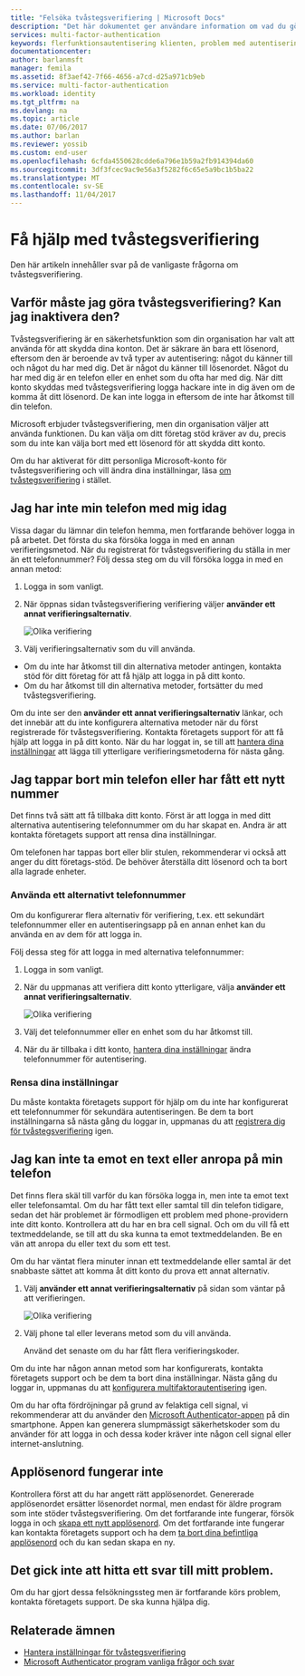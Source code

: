 ```yaml
---
title: "Felsöka tvåstegsverifiering | Microsoft Docs"
description: "Det här dokumentet ger användare information om vad du gör om de stöter på ett problem med Azure Multi-Factor Authentication."
services: multi-factor-authentication
keywords: flerfunktionsautentisering klienten, problem med autentisering, Korrelations-ID
documentationcenter: 
author: barlanmsft
manager: femila
ms.assetid: 8f3aef42-7f66-4656-a7cd-d25a971cb9eb
ms.service: multi-factor-authentication
ms.workload: identity
ms.tgt_pltfrm: na
ms.devlang: na
ms.topic: article
ms.date: 07/06/2017
ms.author: barlan
ms.reviewer: yossib
ms.custom: end-user
ms.openlocfilehash: 6cfda4550628cdde6a796e1b59a2fb914394da60
ms.sourcegitcommit: 3df3fcec9ac9e56a3f5282f6c65e5a9bc1b5ba22
ms.translationtype: MT
ms.contentlocale: sv-SE
ms.lasthandoff: 11/04/2017
---
```

# <a name="get-help-with-two-step-verification"></a>Få hjälp med tvåstegsverifiering
Den här artikeln innehåller svar på de vanligaste frågorna om tvåstegsverifiering. 

## <a name="why-do-i-have-to-perform-two-step-verification-can-i-turn-it-off"></a>Varför måste jag göra tvåstegsverifiering? Kan jag inaktivera den?

Tvåstegsverifiering är en säkerhetsfunktion som din organisation har valt att använda för att skydda dina konton. Det är säkrare än bara ett lösenord, eftersom den är beroende av två typer av autentisering: något du känner till och något du har med dig. Det är något du känner till lösenordet. Något du har med dig är en telefon eller en enhet som du ofta har med dig. När ditt konto skyddas med tvåstegsverifiering logga hackare inte in dig även om de komma åt ditt lösenord. De kan inte logga in eftersom de inte har åtkomst till din telefon. 

Microsoft erbjuder tvåstegsverifiering, men din organisation väljer att använda funktionen. Du kan välja om ditt företag stöd kräver av du, precis som du inte kan välja bort med ett lösenord för att skydda ditt konto. 

Om du har aktiverat för ditt personliga Microsoft-konto för tvåstegsverifiering och vill ändra dina inställningar, läsa [om tvåstegsverifiering](https://support.microsoft.com/help/12408/microsoft-account-about-two-step-verification) i stället. 

## <a name="i-dont-have-my-phone-with-me-today"></a>Jag har inte min telefon med mig idag

Vissa dagar du lämnar din telefon hemma, men fortfarande behöver logga in på arbetet. Det första du ska försöka logga in med en annan verifieringsmetod. När du registrerat för tvåstegsverifiering du ställa in mer än ett telefonnummer? Följ dessa steg om du vill försöka logga in med en annan metod:

1. Logga in som vanligt.
2. När öppnas sidan tvåstegsverifiering verifiering väljer **använder ett annat verifieringsalternativ**.

   ![Olika verifiering](./media/multi-factor-authentication-end-user-troubleshoot/diff_option.png)

3. Välj verifieringsalternativ som du vill använda. 
  - Om du inte har åtkomst till din alternativa metoder antingen, kontakta stöd för ditt företag för att få hjälp att logga in på ditt konto.
  - Om du har åtkomst till din alternativa metoder, fortsätter du med tvåstegsverifiering.

Om du inte ser den **använder ett annat verifieringsalternativ** länkar, och det innebär att du inte konfigurera alternativa metoder när du först registrerade för tvåstegsverifiering. Kontakta företagets support för att få hjälp att logga in på ditt konto. När du har loggat in, se till att [hantera dina inställningar](multi-factor-authentication-end-user-manage-settings.md) att lägga till ytterligare verifieringsmetoderna för nästa gång. 

## <a name="i-lost-my-phone-or-got-a-new-number"></a>Jag tappar bort min telefon eller har fått ett nytt nummer
Det finns två sätt att få tillbaka ditt konto. Först är att logga in med ditt alternativa autentisering telefonnummer om du har skapat en. Andra är att kontakta företagets support att rensa dina inställningar.

Om telefonen har tappas bort eller blir stulen, rekommenderar vi också att anger du ditt företags-stöd. De behöver återställa ditt lösenord och ta bort alla lagrade enheter. 

### <a name="use-an-alternate-phone-number"></a>Använda ett alternativt telefonnummer
Om du konfigurerar flera alternativ för verifiering, t.ex. ett sekundärt telefonnummer eller en autentiseringsapp på en annan enhet kan du använda en av dem för att logga in.

Följ dessa steg för att logga in med alternativa telefonnummer:

1. Logga in som vanligt.
2. När du uppmanas att verifiera ditt konto ytterligare, välja **använder ett annat verifieringsalternativ**.
   
   ![Olika verifiering](./media/multi-factor-authentication-end-user-troubleshoot/diff_option.png)

3. Välj det telefonnummer eller en enhet som du har åtkomst till.
4. När du är tillbaka i ditt konto, [hantera dina inställningar](multi-factor-authentication-end-user-manage-settings.md) ändra telefonnummer för autentisering.

### <a name="clear-your-settings"></a>Rensa dina inställningar
Du måste kontakta företagets support för hjälp om du inte har konfigurerat ett telefonnummer för sekundära autentiseringen. Be dem ta bort inställningarna så nästa gång du loggar in, uppmanas du att [registrera dig för tvåstegsverifiering](multi-factor-authentication-end-user-first-time.md) igen.

## <a name="i-am-not-receiving-a-text-or-call-on-my-phone"></a>Jag kan inte ta emot en text eller anropa på min telefon
Det finns flera skäl till varför du kan försöka logga in, men inte ta emot text eller telefonsamtal. Om du har fått text eller samtal till din telefon tidigare, sedan det här problemet är förmodligen ett problem med phone-providern inte ditt konto. Kontrollera att du har en bra cell signal. Och om du vill få ett textmeddelande, se till att du ska kunna ta emot textmeddelanden. Be en vän att anropa du eller text du som ett test. 

Om du har väntat flera minuter innan ett textmeddelande eller samtal är det snabbaste sättet att komma åt ditt konto du prova ett annat alternativ.

1. Välj **använder ett annat verifieringsalternativ** på sidan som väntar på att verifieringen.
   
    ![Olika verifiering](./media/multi-factor-authentication-end-user-troubleshoot/diff_option.png)
2. Välj phone tal eller leverans metod som du vill använda.
   
    Använd det senaste om du har fått flera verifieringskoder.

Om du inte har någon annan metod som har konfigurerats, kontakta företagets support och be dem ta bort dina inställningar. Nästa gång du loggar in, uppmanas du att [konfigurera multifaktorautentisering](multi-factor-authentication-end-user-first-time.md) igen.

Om du har ofta fördröjningar på grund av felaktiga cell signal, vi rekommenderar att du använder den [Microsoft Authenticator-appen](microsoft-authenticator-app-how-to.md) på din smartphone. Appen kan generera slumpmässigt säkerhetskoder som du använder för att logga in och dessa koder kräver inte någon cell signal eller internet-anslutning.

## <a name="app-passwords-are-not-working"></a>Applösenord fungerar inte
Kontrollera först att du har angett rätt applösenordet. Genererade applösenordet ersätter lösenordet normal, men endast för äldre program som inte stöder tvåstegsverifiering. Om det fortfarande inte fungerar, försök logga in och [skapa ett nytt applösenord](multi-factor-authentication-end-user-app-passwords.md).  Om det fortfarande inte fungerar kan kontakta företagets support och ha dem [ta bort dina befintliga applösenord](../multi-factor-authentication-manage-users-and-devices.md) och du kan sedan skapa en ny.

## <a name="i-didnt-find-an-answer-to-my-problem"></a>Det gick inte att hitta ett svar till mitt problem.
Om du har gjort dessa felsökningssteg men är fortfarande körs problem, kontakta företagets support. De ska kunna hjälpa dig.

## <a name="related-topics"></a>Relaterade ämnen
* [Hantera inställningar för tvåstegsverifiering](multi-factor-authentication-end-user-manage-settings.md)  
* [Microsoft Authenticator program vanliga frågor och svar](microsoft-authenticator-app-faq.md)

